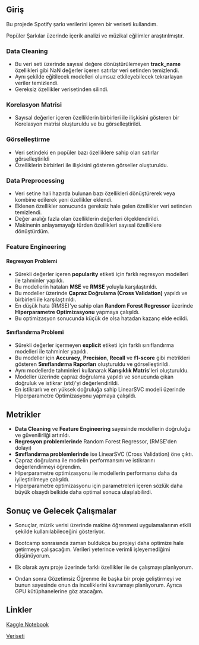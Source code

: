 ## Giriş
Bu projede Spotify şarkı verilerini içeren bir veriseti kullandım.

Popüler Şarkılar üzerinde içerik analizi ve müzikal eğilimler araştırılmıştır.
### Data Cleaning
- Bu veri seti üzerinde sayısal değere dönüştürülemeyen **track_name** özellikleri gibi NaN değerler içeren satırlar veri setinden temizlendi.
- Aynı şekilde eğitilecek modelleri olumsuz etkileyebilecek tekrarlayan veriler temizlendi.
- Gereksiz özellikler verisetinden silindi.
### Korelasyon Matrisi
- Sayısal değerler içeren özelliklerin birbirleri ile ilişkisini gösteren bir Korelasyon matrisi oluşturuldu ve bu görselleştirildi.
### Görselleştirme
- Veri setindeki en popüler bazı özelliklere sahip olan satırlar görselleştirildi
- Özelliklerin birbirleri ile ilişkisini gösteren görseller oluşturuldu.
### Data Preprocessing
- Veri setine hali hazırda bulunan bazı özellikleri dönüştürerek veya kombine edilerek yeni özellikler eklendi.
- Eklenen özellikler sonucunda gereksiz hale gelen özellikler veri setinden temizlendi.
- Değer aralığı fazla olan özelliklerin değerleri ölçeklendirildi.
- Makinenin anlayamayağı türden özellikleri sayısal özelliklere dönüştürdüm.
### Feature Engineering
#### Regresyon Problemi
- Sürekli değerler içeren **popularity** etiketi için farklı regresyon modelleri ile tahminler yapıldı.
- Bu modellerin hataları **MSE** ve **RMSE** yoluyla karşılaştırıldı.
- Bu modeller üzerinde **Çapraz Doğrulama (Cross Validation)** yapıldı ve birbirleri ile karşılaştırıldı.
- En düşük hata (RMSE)'ye sahip olan **Random Forest Regressor** üzerinde **Hiperparametre Optimizasyonu** yapmaya çalışıldı.
- Bu optimizasyon sonucunda küçük de olsa hatadan kazanç elde edildi.
#### Sınıflandırma Problemi
- Sürekli değerler içermeyen **explicit** etiketi için farklı sınıflandırma modelleri ile tahminler yapıldı.
- Bu modeller için **Accuracy**, **Precision**, **Recall** ve **f1-score** gibi metrikleri gösteren **Sınıflandırma Raporları** oluşturuldu ve görselleştirildi.
- Aynı modellerde tahminleri kullanarak **Karışıklık Matris**'leri oluşturuldu.
- Modeller üzerinde çapraz doğrulama yapıldı ve sonucunda çıkan doğruluk ve istikrar (std)'yi değerlendirildi.
- En istikrarlı ve en yüksek doğruluğa sahip LinearSVC modeli üzerinde Hiperparametre Optimizasyonu yapmaya çalışıldı.
## Metrikler
- **Data Cleaning** ve **Feature Engineering** sayesinde modellerin doğruluğu ve güvenilirliği artırıldı.
- **Regresyon problemlerinde** Random Forest Regressor, (RMSE'den dolayı)
- **Sınıflandırma problemlerinde** ise LinearSVC (Cross Validation) öne çıktı.
- Çapraz doğrulama ile modelin performansını ve istikrarını değerlendirmeyi öğrendim.
- Hiperparametre optimizasyonu ile modellerin performansı daha da iyileştirilmeye çalışıldı.
- Hiperparametre optimizasyonu için parametreleri içeren sözlük daha büyük olsaydı belkide daha optimal sonuca ulaşılabilirdi.

## Sonuç ve Gelecek Çalışmalar
- Sonuçlar, müzik verisi üzerinde makine öğrenmesi uygulamalarının etkili şekilde kullanılabileceğini gösteriyor.

- Bootcamp sonrasında zaman buldukça bu projeyi daha optimize hale getirmeye çalışacağım. Verileri yeterince verimli işleyemediğimi düşünüyorum.
- Ek olarak aynı proje üzerinde farklı özellikler ile de çalışmayı planlıyorum.
- Ondan sonra Gözetimsiz Öğrenme ile başka bir proje geliştirmeyi ve bunun sayesinde onun da inceliklerini kavramayı planlıyorum. Ayrıca GPU kütüphanelerine göz atacağım.
## Linkler
[Kaggle Notebook](https://www.kaggle.com/code/salihefeerit/analyzing-popularity-and-content-sensitivity)

[Veriseti](https://www.kaggle.com/datasets/maharshipandya/-spotify-tracks-dataset)

